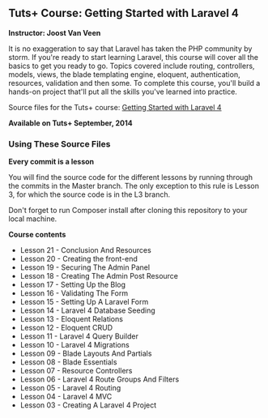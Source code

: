 ## Tuts+ Course: Getting Started with Laravel 4
**Instructor: Joost Van Veen**

It is no exaggeration to say that Laravel has taken the PHP community by storm. If you're ready to start learning Laravel, this course will cover all the basics to get you ready to go. Topics covered include routing, controllers, models, views, the blade templating engine, eloquent, authentication, resources, validation and then some. To complete this course, you'll build a hands-on project that'll put all the skills you've learned into practice.

Source files for the Tuts+ course: [Getting Started with Laravel 4](https://courses.tutsplus.com/courses/)

**Available on Tuts+ September, 2014**

### Using These Source Files
**Every commit is a lesson**

You will find the source code for the different lessons by running through the commits in the Master branch. The only exception to this rule is Lesson 3, for which the source code is in the L3 branch.

Don't forget to run Composer install after cloning this repository to your local machine.

**Course contents**

* Lesson 21 - Conclusion And Resources
* Lesson 20 - Creating the front-end
* Lesson 19 - Securing The Admin Panel
* Lesson 18 - Creating The Admin Post Resource
* Lesson 17 - Setting Up the Blog
* Lesson 16 - Validating The Form
* Lesson 15 - Setting Up A Laravel Form
* Lesson 14 - Laravel 4 Database Seeding
* Lesson 13 - Eloquent Relations
* Lesson 12 - Eloquent CRUD
* Lesson 11 - Laravel 4 Query Builder
* Lesson 10 - Laravel 4 Migrations
* Lesson 09 - Blade Layouts And Partials
* Lesson 08 - Blade Essentials
* Lesson 07 - Resource Controllers
* Lesson 06 - Laravel 4 Route Groups And Filters
* Lesson 05 - Laravel 4 Routing
* Lesson 04 - Laravel 4 MVC
* Lesson 03 - Creating A Laravel 4 Project
